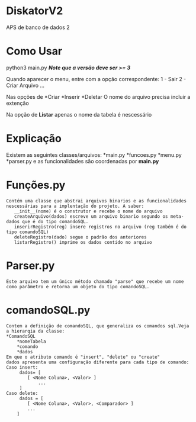 # DiskatorV2
APS de banco de dados 2

Como Usar
=========

python3 main.py
***Note que a versão deve ser >= 3***

Quando aparecer o menu, entre com a opção correspondente:
1 - Sair
2 - Criar Arquivo
...

Nas opções de
    *Criar
    *Inserir
    *Deletar
O nome do arquivo precisa incluir a extenção

Na opção de __Listar__ apenas o nome da tabela é nescessário

Explicação
==========
Existem as seguintes classes/arquivos:
	*main.py
	*funcoes.py
	*menu.py
	*parser.py
e as funcionalidades são coordenadas por __main.py__

Funções.py
==========
	Contém uma classe que abstrai arquivos binarios e as funcionalidades nescessárias para a implentação do projeto. A saber:
       __init__(nome) é o construtor e recebe o nome do arquivo
       createArquivo(dados) escreve um arquivo binario segundo os meta-dados que é do tipo comandoSQL.
       inserirRegistro(reg) insere registros no arquivo (reg também é do tipo comandoSQL)
       deleteRegistro(dado) segue o padrão dos anteriores
       listarRegistro() imprime os dados contido no arquivo

Parser.py
=========
	Este arquivo tem um único método chamado "parse" que recebe um nome como parâmetro e retorna um objeto do tipo comandoSQL.

comandoSQL.py
=============
	Contem a definição de comandoSQL, que generaliza os comandos sql.Veja a hierarqia da classe:
	*ComandoSQL
		*nomeTabela
		*comando
		*dados
	Em que o atributo comando é "insert", "delete" ou "create"
	dados apresenta uma configuração diferente para cada tipo de comando:
	Caso insert:
	     dados= [
			[ <Nome Coluna>, <Valor> ]
		    	...
		 ]
	Caso delete:
	     dados = [
			[ <Nome Coluna>, <Valor>, <Comparador> ]
			...
		]
			 
